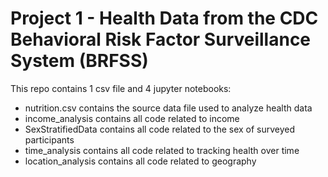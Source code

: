 # Project 1 - Health Data from the CDC Behavioral Risk Factor Surveillance System (BRFSS)
This repo contains 1 csv file and 4 jupyter notebooks:
- nutrition.csv contains the source data file used to analyze health data
- income_analysis contains all code related to income
- SexStratifiedData contains all code related to the sex of surveyed participants
- time_analysis contains all code related to tracking health over time
- location_analysis contains all code related to geography
